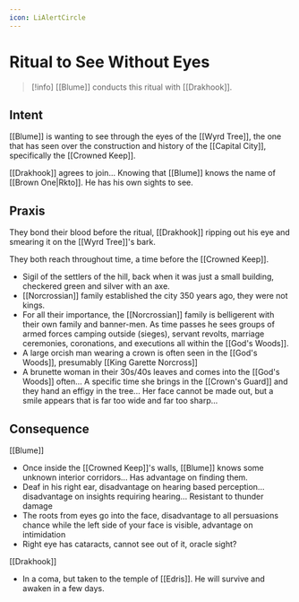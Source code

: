 ```yaml
---
icon: LiAlertCircle
---
```

# Ritual to See Without Eyes

> [!info] [[Blume]] conducts this ritual with [[Drakhook]]. 

## Intent

[[Blume]] is wanting to see through the eyes of the [[Wyrd Tree]], the one that has seen over the construction and history of the [[Capital City]], specifically the [[Crowned Keep]].

[[Drakhook]] agrees to join... Knowing that [[Blume]] knows the name of [[Brown One|Rkto]]. He has his own sights to see.

## Praxis  

They bond their blood before the ritual, [[Drakhook]] ripping out his eye and smearing it on the [[Wyrd Tree]]'s bark. 

They both reach throughout time, a time before the [[Crowned Keep]].
- Sigil of the settlers of the hill, back when it was just a small building, checkered green and silver with an axe.
- [[Norcrossian]] family established the city 350 years ago, they were not kings.
- For all their importance, the [[Norcrossian]] family is belligerent with their own family and banner-men. As time passes he sees groups of armed forces camping outside (sieges), servant revolts, marriage ceremonies, coronations, and executions all within the [[God's Woods]].
- A large orcish man wearing a crown is often seen in the [[God's Woods]], presumably [[King Garette Norcross]]
- A brunette woman in their 30s/40s leaves and comes into the [[God's Woods]] often... A specific time she brings in the [[Crown's Guard]] and they hand an effigy in the tree... Her face cannot be made out, but a smile appears that is far too wide and far too sharp...

## Consequence

[[Blume]]
- Once inside the [[Crowned Keep]]'s walls, [[Blume]] knows some unknown interior corridors... Has advantage on finding them.
- Deaf in his right ear, disadvantage on hearing based perception... disadvantage on insights requiring hearing... Resistant to thunder damage
- The roots from eyes go into the face, disadvantage to all persuasions chance while the left side of your face is visible, advantage on intimidation
- Right eye has cataracts, cannot see out of it, oracle sight?

[[Drakhook]]
- In a coma, but taken to the temple of [[Edris]]. He will survive and awaken in a few days.